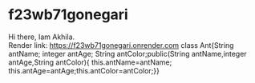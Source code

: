 # f23wb71gonegari
Hi there, Iam Akhila.<br>
Render link: https://f23wb71gonegari.onrender.com
class Ant{String antName; integer antAge; String antColor;public(String antName,integer antAge,String antColor){ this.antName=antName; this.antAge=antAge;this.antColor=antColor;}}
 
